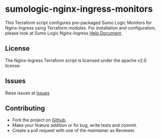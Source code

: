 # sumologic-nginx-ingress-monitors

This Terraform script configures pre-packaged Sumo Logic Monitors for Nginx-Ingress using Terraform modules.
For installation and configuration, please look at Sumo Logic Nginx-Ingress [Help Document](https://help.sumologic.com/07Sumo-Logic-Apps/24Web_Servers/Nginx_Ingress_ULM/Install_the_Nginx_Ingress_App_and_View_the_Dashboards).

## License

The Nginx-Ingress Terraform script is licensed under the apache v2.0 license.

## Issues

Raise issues at [Issues](https://github.com/SumoLogic/terraform-sumologic-sumo-logic-monitor/issues)

## Contributing

* Fork the project on [Github](https://github.com/SumoLogic/terraform-sumologic-sumo-logic-monitor).
* Make your feature addition or fix bug, write tests and commit.
* Create a pull request with one of the maintainer as Reviewer.
